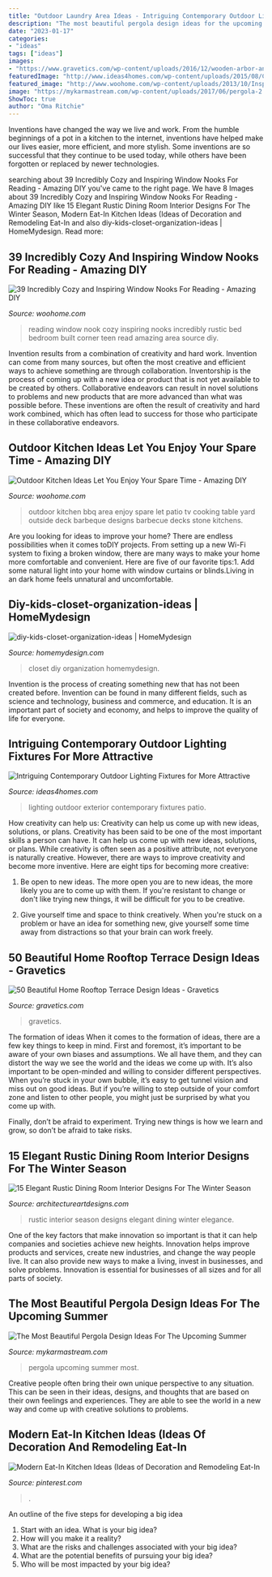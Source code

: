 ```yaml
---
title: "Outdoor Laundry Area Ideas - Intriguing Contemporary Outdoor Lighting Fixtures For More Attractive"
description: "The most beautiful pergola design ideas for the upcoming summer"
date: "2023-01-17"
categories:
- "ideas"
tags: ["ideas"]
images:
- "https://www.gravetics.com/wp-content/uploads/2016/12/wooden-arbor-and-yellow-lighting.jpg"
featuredImage: "http://www.ideas4homes.com/wp-content/uploads/2015/08/Contemporary-Outdoor-Lighting-Fixtures-and-Dark-Wicker-Sofa-Chaise-in-Cozy-Patio-facing-Grass-Yard.jpg"
featured_image: "http://www.woohome.com/wp-content/uploads/2013/10/Inspiring-Window-Reading-Nook-17.jpg"
image: "https://mykarmastream.com/wp-content/uploads/2017/06/pergola-2.png"
ShowToc: true
author: "Oma Ritchie"
---
```



Inventions have changed the way we live and work. From the humble beginnings of a pot in a kitchen to the internet, inventions have helped make our lives easier, more efficient, and more stylish. Some inventions are so successful that they continue to be used today, while others have been forgotten or replaced by newer technologies.

	

		
searching about 39 Incredibly Cozy and Inspiring Window Nooks For Reading - Amazing DIY you've came to the right page. We have 8 Images about 39 Incredibly Cozy and Inspiring Window Nooks For Reading - Amazing DIY like 15 Elegant Rustic Dining Room Interior Designs For The Winter Season, Modern Eat-In Kitchen Ideas (Ideas of Decoration and Remodeling Eat-In and also diy-kids-closet-organization-ideas | HomeMydesign. Read more:
		
    
## 39 Incredibly Cozy And Inspiring Window Nooks For Reading - Amazing DIY

<img loading=lazy src="http://www.woohome.com/wp-content/uploads/2013/10/Inspiring-Window-Reading-Nook-17.jpg" onerror="this.onerror=null;this.src='https://tse1.mm.bing.net/th?id=OIP.rC1YXZad2Y4mqAVXE5ultgHaJ4&amp;pid=15.1';" alt="39 Incredibly Cozy and Inspiring Window Nooks For Reading - Amazing DIY">

_Source: woohome.com_

>reading window nook cozy inspiring nooks incredibly rustic bed bedroom built corner teen read amazing area source diy. 

	

Invention results from a combination of creativity and hard work.
Invention can come from many sources, but often the most creative and efficient ways to achieve something are through collaboration. Inventorship is the process of coming up with a new idea or product that is not yet available to be created by others. Collaborative endeavors can result in novel solutions to problems and new products that are more advanced than what was possible before. These inventions are often the result of creativity and hard work combined, which has often lead to success for those who participate in these collaborative endeavors.

    
## Outdoor Kitchen Ideas Let You Enjoy Your Spare Time - Amazing DIY

<img loading=lazy src="http://www.woohome.com/wp-content/uploads/2014/02/outdoor-kitchen-15.jpg" onerror="this.onerror=null;this.src='https://tse2.mm.bing.net/th?id=OIP.aBX0IHzMpmdlZpbli8pgXgHaJ4&amp;pid=15.1';" alt="Outdoor Kitchen Ideas Let You Enjoy Your Spare Time - Amazing DIY">

_Source: woohome.com_

>outdoor kitchen bbq area enjoy spare let patio tv cooking table yard outside deck barbeque designs barbecue decks stone kitchens. 

	

Are you looking for ideas to improve your home? There are endless possibilities when it comes toDIY projects. From setting up a new Wi-Fi system to fixing a broken window, there are many ways to make your home more comfortable and convenient. Here are five of our favorite tips:1. Add some natural light into your home with window curtains or blinds.Living in an dark home feels unnatural and uncomfortable.

    
## Diy-kids-closet-organization-ideas | HomeMydesign

<img loading=lazy src="https://homemydesign.com/wp-content/uploads/2015/12/diy-kids-closet-organization-ideas.jpg" onerror="this.onerror=null;this.src='https://tse4.mm.bing.net/th?id=OIP.yYpspr1RetT4Sd-WcwkpkAHaLH&amp;pid=15.1';" alt="diy-kids-closet-organization-ideas | HomeMydesign">

_Source: homemydesign.com_

>closet diy organization homemydesign. 

	

Invention is the process of creating something new that has not been created before. Invention can be found in many different fields, such as science and technology, business and commerce, and education. It is an important part of society and economy, and helps to improve the quality of life for everyone.

    
## Intriguing Contemporary Outdoor Lighting Fixtures For More Attractive

<img loading=lazy src="http://www.ideas4homes.com/wp-content/uploads/2015/08/Contemporary-Outdoor-Lighting-Fixtures-and-Dark-Wicker-Sofa-Chaise-in-Cozy-Patio-facing-Grass-Yard.jpg" onerror="this.onerror=null;this.src='https://tse4.mm.bing.net/th?id=OIP.yGHn3X1kc2Sdk-ZGJjHIrQHaFM&amp;pid=15.1';" alt="Intriguing Contemporary Outdoor Lighting Fixtures for More Attractive">

_Source: ideas4homes.com_

>lighting outdoor exterior contemporary fixtures patio. 

	

How creativity can help us: Creativity can help us come up with new ideas, solutions, or plans.
Creativity has been said to be one of the most important skills a person can have. It can help us come up with new ideas, solutions, or plans. While creativity is often seen as a positive attribute, not everyone is naturally creative. However, there are ways to improve creativity and become more inventive. Here are eight tips for becoming more creative: 
1. Be open to new ideas. The more open you are to new ideas, the more likely you are to come up with them. If you're resistant to change or don't like trying new things, it will be difficult for you to be creative.

2. Give yourself time and space to think creatively. When you're stuck on a problem or have an idea for something new, give yourself some time away from distractions so that your brain can work freely.

    
## 50 Beautiful Home Rooftop Terrace Design Ideas - Gravetics

<img loading=lazy src="https://www.gravetics.com/wp-content/uploads/2016/12/wooden-arbor-and-yellow-lighting.jpg" onerror="this.onerror=null;this.src='https://tse4.mm.bing.net/th?id=OIP.PJ2uN1Cf8XEEGi9N85aTEAHaH_&amp;pid=15.1';" alt="50 Beautiful Home Rooftop Terrace Design Ideas - Gravetics">

_Source: gravetics.com_

>gravetics. 

	

The formation of ideas
When it comes to the formation of ideas, there are a few key things to keep in mind. First and foremost, it’s important to be aware of your own biases and assumptions. We all have them, and they can distort the way we see the world and the ideas we come up with.
It’s also important to be open-minded and willing to consider different perspectives. When you’re stuck in your own bubble, it’s easy to get tunnel vision and miss out on good ideas. But if you’re willing to step outside of your comfort zone and listen to other people, you might just be surprised by what you come up with.

Finally, don’t be afraid to experiment. Trying new things is how we learn and grow, so don’t be afraid to take risks.

    
## 15 Elegant Rustic Dining Room Interior Designs For The Winter Season

<img loading=lazy src="https://www.architectureartdesigns.com/wp-content/uploads/2015/01/15-Elegant-Rustic-Dining-Room-Interior-Designs-For-The-Winter-Season-9-630x936.jpg" onerror="this.onerror=null;this.src='https://tse4.mm.bing.net/th?id=OIP.mAycf9QN4mCscyE-2SXkCQHaLA&amp;pid=15.1';" alt="15 Elegant Rustic Dining Room Interior Designs For The Winter Season">

_Source: architectureartdesigns.com_

>rustic interior season designs elegant dining winter elegance. 

	

One of the key factors that make innovation so important is that it can help companies and societies achieve new heights. Innovation helps improve products and services, create new industries, and change the way people live. It can also provide new ways to make a living, invest in businesses, and solve problems. Innovation is essential for businesses of all sizes and for all parts of society.

    
## The Most Beautiful Pergola Design Ideas For The Upcoming Summer

<img loading=lazy src="https://mykarmastream.com/wp-content/uploads/2017/06/pergola-2.png" onerror="this.onerror=null;this.src='https://tse4.mm.bing.net/th?id=OIP.uNSSnvmCeD98HZ8uLJ3tpwHaKo&amp;pid=15.1';" alt="The Most Beautiful Pergola Design Ideas For The Upcoming Summer">

_Source: mykarmastream.com_

>pergola upcoming summer most. 

	

Creative people often bring their own unique perspective to any situation. This can be seen in their ideas, designs, and thoughts that are based on their own feelings and experiences. They are able to see the world in a new way and come up with creative solutions to problems.

    
## Modern Eat-In Kitchen Ideas (Ideas Of Decoration And Remodeling Eat-In

<img loading=lazy src="https://i.pinimg.com/736x/85/c4/40/85c4408e57f7825356476f405c3eac14.jpg" onerror="this.onerror=null;this.src='https://tse4.mm.bing.net/th?id=OIP.TgByallkzwIXBiDZSIkoRAHaLG&amp;pid=15.1';" alt="Modern Eat-In Kitchen Ideas (Ideas of Decoration and Remodeling Eat-In">

_Source: pinterest.com_

>. 

	

An outline of the five steps for developing a big idea
1. Start with an idea. What is your big idea?
2. How will you make it a reality?
3. What are the risks and challenges associated with your big idea?
4. What are the potential benefits of pursuing your big idea?
5. Who will be most impacted by your big idea?

